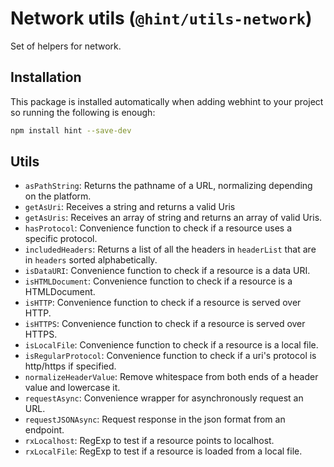 # Network utils (`@hint/utils-network`)

Set of helpers for network.

## Installation

This package is installed automatically when adding webhint to your project
so running the following is enough:

```bash
npm install hint --save-dev
```

## Utils

* `asPathString`: Returns the pathname of a URL, normalizing depending
on the platform.
* `getAsUri`: Receives a string and returns a valid Uris
* `getAsUris`: Receives an array of string and returns an array of valid Uris.
* `hasProtocol`: Convenience function to check if a resource uses a specific
protocol.
* `includedHeaders`: Returns a list of all the headers in `headerList`
that are in `headers` sorted alphabetically.
* `isDataURI`: Convenience function to check if a resource is a data URI.
* `isHTMLDocument`: Convenience function to check if a resource is a
HTMLDocument.
* `isHTTP`: Convenience function to check if a resource is served over HTTP.
* `isHTTPS`: Convenience function to check if a resource is served over HTTPS.
* `isLocalFile`: Convenience function to check if a resource is a local file.
* `isRegularProtocol`: Convenience function to check if a uri's protocol
is http/https if specified.
* `normalizeHeaderValue`: Remove whitespace from both ends of a header value
and lowercase it.
* `requestAsync`: Convenience wrapper for asynchronously request an URL.
* `requestJSONAsync`: Request response in the json format from an endpoint.
* `rxLocalhost`: RegExp to test if a resource points to localhost.
* `rxLocalFile`: RegExp to test if a resource is loaded from a local file.
